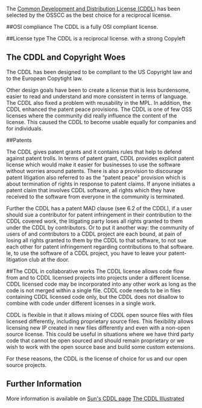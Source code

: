 The [Common Development and Distribution License (CDDL)](http://www.opensource.org/licenses/cddl1.php) has been selected by the OSSCC as the best choice for a reciprocal license.

##OSI compliance
The CDDL is a fully OSI compliant license.

##License type
The CDDL is a reciprocal license. with a strong Copyleft

## The CDDL and Copyright Woes
The CDDL has been designed to be compliant to the US Copyright law and to the European Copytight law.

Other design goals have been to create a license that is less burdensome, easier to read and understand and more consistent in terms of language. The CDDL also fixed a problem with reusability in the MPL. In addition, the CDDL enhanced the patent peace provisions. The CDDL is one of few OSS licenses where the community did really influence the content of the license. This caused the CDDL to become usable equally for companies and for individuals. 

##Patents

The CDDL gives patent grants and it contains rules that help to defend against patent trolls. In terms of patent grant, CDDL provides explicit patent license which would make it easier for businesses to use the software without worries around patents. There is also a provision to discourage patent litigation also referred to as the “patent peace” provision which is about termination of rights in response to patent claims. If anyone initiates a patent claim that involves CDDL software, all rights which they have received to the software from everyone in the community is terminated.

Further the CDDL has a patent MAD clause (see 6.2 of the CDDL), if a user should sue a contributor for patent infringement in their contribution to the CDDL covered work, the litigating party loses all rights granted to them under the CDDL by contributors. Or to put it another way: the community of users of and contributors to a CDDL project are each bound, at pain of losing all rights granted to them by the CDDL to that software, to not sue each other for patent infringement regarding contributions to that software. Ie, to use the software of a CDDL project, you have to leave your patent-litigation club at the door. 

##The CDDL in collaborative works
The CDDL license allows code flow from and to CDDL licensed projects into projects under a different license. CDDL licensed code may be incorporated into any other work as long as the code is not merged within a single file. CDDL code needs to be in files containing CDDL licensed code only, but the CDDL does not disallow to combine with code under different licenses in a single work.

CDDL is flexible in that it allows mixing of CDDL open source files with files licensed differently, including proprietary source files. This flexibility allows licensing new IP created in new files differently and even with a non-open source license. This could be useful in situations where we have third party code that cannot be open sourced and should remain proprietary or we wish to work with the open source base and build some custom extensions.

For these reasons, the CDDL is the license of choice for us and our open source projects.

## Further Information
More information is available on [Sun's CDDL page](http://www.sun.com/cddl/)
[The CDDL Illustrated](https://blogs.oracle.com/chandan/entry/copyrights_licenses_and_cddl_illustrated)
